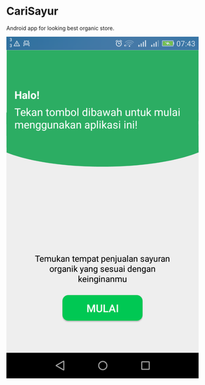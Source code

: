 # CariSayur
Android app for looking best organic store.

![alt text](https://raw.githubusercontent.com/usmanadi/CariSayur/master/Screenshot_2019-03-22-07-43-53.png)
